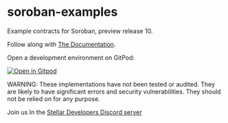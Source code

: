 # soroban-examples <!-- omit in toc -->

Example contracts for Soroban, preview release 10.

Follow along with [The Documentation](https://soroban.stellar.org/docs/).

Open a development environment on GitPod:

[![Open in Gitpod](https://gitpod.io/button/open-in-gitpod.svg)](https://gitpod.io/#https://github.com/stellar/soroban-examples)

WARNING: These implementations have not been tested or audited. They are likely
to have significant errors and security vulnerabilities. They should not be
relied on for any purpose.

Join us In the [Stellar Developers Discord server](https://discord.gg/stellardev)
